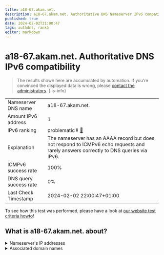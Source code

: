```yaml
---
title: a18-67.akam.net.
description: a18-67.akam.net. Authoritative DNS Nameserver IPv6 compatibility
published: true
date: 2024-02-02T21:00:47
tags: authdns, rank5
editor: markdown
---
```


# a18-67.akam.net. Authoritative DNS IPv6 compatibility

> The results shown here are accumulated by automation. If you're convinced the displayed data is wrong, please [contact the administrators](/howto/chat). 
{.is-info}




|   |   |
| - | - |
| Nameserver DNS name | a18-67.akam.net.
| Amount IPv6 address | 1
| IPv6 ranking | problematic :arrow_double_down: [🔗](/howto/ranking) |
| Explanation | The nameserver has an AAAA record but does not respond to ICMPv6 echo requests and rarely answers correctly to DNS queries via IPv6. |
| ICMPv6 success rate | 100%|
| DNS query success rate | 0% |
| Last Check Timestamp | 2024-02-02 22:00:47+01:00 |

To see how this test was performed, please have a look at [our website test criteria howto](/howto/testcriteria/authdns)!


## What is a18-67.akam.net. about?




<details>
<summary>Nameserver's IP addresses</summary>

2600:1480:4800::43

</details>



<details>
<summary>Associated domain names</summary>

www.jeep.com

www.oracle.com

www.vudu.com

</details>
